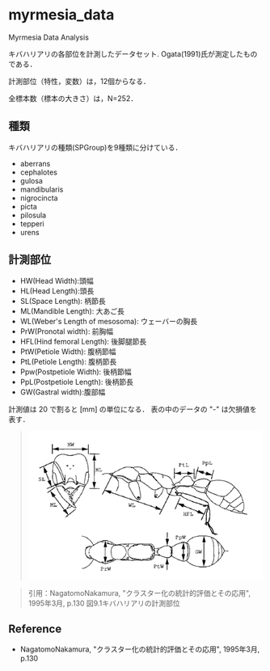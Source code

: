 # myrmesia_data
Myrmesia Data Analysis

キバハリアリの各部位を計測したデータセット.
Ogata(1991)氏が測定したものである．

計測部位（特性，変数）は，12個からなる．

全標本数（標本の大きさ）は，N=252．

## 種類

キバハリアリの種類(SPGroup)を9種類に分けている．

- aberrans
- cephalotes
- gulosa
- mandibularis
- nigrocincta
- picta
- pilosula
- tepperi
- urens

## 計測部位

- HW(Head Width):頭幅
- HL(Head Length):頭長
- SL(Space Length): 柄節長
- ML(Mandible Length): 大あご長
- WL(Weber's Length of mesosoma): ウェーバーの胸長
- PrW(Pronotal width): 前胸幅
- HFL(Hind femoral Length): 後脚腿節長
- PtW(Petiole Width): 腹柄節幅
- PtL(Petiole Length): 腹柄節長
- Ppw(Postpetiole Width): 後柄節幅
- PpL(Postpetiole Length): 後柄節長
- GW(Gastral width):腹部幅

計測値は 20 で割ると [mm] の単位になる．
表の中のデータの "-" は欠損値を表す．

>![測定部位](https://github.com/Cartman0/myrmesia_data/blob/master/img/myrmesia_region_measurement.jpg?raw=true)

> 引用：NagatomoNakamura, "クラスター化の統計的評価とその応用", 1995年3月, p.130 図9.1キバハリアリの計測部位

## Reference
- NagatomoNakamura, "クラスター化の統計的評価とその応用", 1995年3月, p.130
